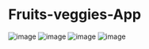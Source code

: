 # Fruits-veggies-App

![image](https://user-images.githubusercontent.com/86877145/184686522-7906cf16-ba72-471b-8517-ac25ab7438dc.png) ![image](https://user-images.githubusercontent.com/86877145/184686689-49319b65-86fb-4053-8cd3-7c59de9ba117.png)
![image](https://user-images.githubusercontent.com/86877145/184687048-94f0d458-6790-437f-94fd-07633aa794cb.png) ![image](https://user-images.githubusercontent.com/86877145/184687416-945ab2c2-bb56-4c8a-8f41-5ed326f3989f.png)




